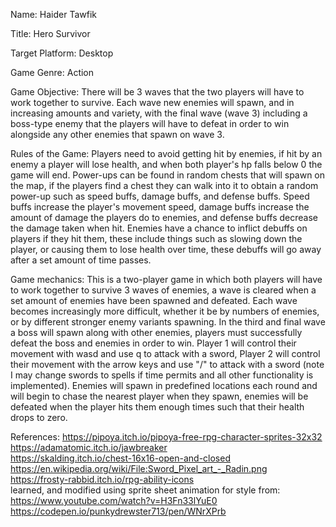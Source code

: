 Name: Haider Tawfik

Title: Hero Survivor

Target Platform: Desktop

Game Genre: Action

Game Objective: There will be 3 waves that the two players will have to work together to survive. Each wave new enemies will spawn, and in increasing amounts and variety, with the final wave (wave 3) including a boss-type enemy that the players will have to defeat in order to win alongside any other enemies that spawn on wave 3.

Rules of the Game: Players need to avoid getting hit by enemies, if hit by an enemy a player will lose health, and when both player's hp falls below 0 the game will end. Power-ups can be found in random chests that will spawn on the map, if the players find a chest they can walk into it to obtain a random power-up such as speed buffs, damage buffs, and defense buffs. Speed buffs increase the player's movement speed, damage buffs increase the amount of damage the players do to enemies, and defense buffs decrease the damage taken when hit.  Enemies have a chance to inflict debuffs on players if they hit them, these include things such as slowing down the player, or causing them to lose health over time, these debuffs will go away after a set amount of time passes.

Game mechanics: This is a two-player game in which both players will have to work together to survive 3 waves of enemies, a wave is cleared when a set amount of enemies have been spawned and defeated. Each wave becomes increasingly more difficult, whether it be by numbers of enemies, or by different stronger enemy variants spawning. In the third and final wave a boss will spawn along with other enemies, players must successfully defeat the boss and enemies in order to win. Player 1 will control their movement with wasd and use q to attack with a sword, Player 2 will control their movement with the arrow keys and use "/" to attack with a sword (note I may change swords to spells if time permits and all other functionality is implemented). Enemies will spawn in predefined locations each round and will begin to chase the nearest player when they spawn, enemies will be defeated when the player hits them enough times such that their health drops to zero. 


References:
https://pipoya.itch.io/pipoya-free-rpg-character-sprites-32x32<br>
https://adamatomic.itch.io/jawbreaker<br>
https://skalding.itch.io/chest-16x16-open-and-closed<br>
https://en.wikipedia.org/wiki/File:Sword_Pixel_art_-_Radin.png<br>
https://frosty-rabbid.itch.io/rpg-ability-icons<br>
learned, and modified using sprite sheet animation for style from: <br>
https://www.youtube.com/watch?v=H3Fn33lYuE0<br>
https://codepen.io/punkydrewster713/pen/WNrXPrb<br>
